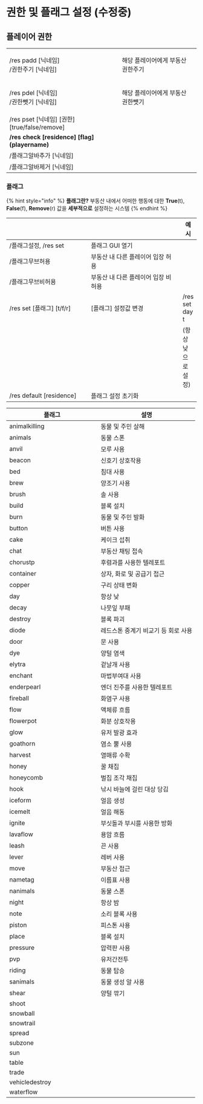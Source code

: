 # 권한 및 플래그 설정 (수정중)

## 플레이어 권한

|                                                   |                    |   |
| ------------------------------------------------- | ------------------ | - |
| <p>/res padd [닉네임]<br>/권한주기 [닉네임]</p>             | 해당 플레이어에게 부동산 권한주기 |   |
| <p>/res pdel [닉네임]<br>/권한뺏기 [닉네임]</p>             | 해당 플레이어에게 부동산 권한뻇기 |   |
| /res pset \[닉네임] \[권한] \[true/false/remove]       |                    |   |
| **/res check \[residence] \[flag] (playername)**  |                    |   |
| /플래그알바추가 \[닉네임]                                   |                    |   |
| /플래그알바제거 \[닉네임]                                   |                    |   |

### 플래그

{% hint style="info" %}
**플래그란?** 부동산 내에서 어떠한 행동에 대한 **True**(t), **False**(f), **Remove**(r) 값을 **세부적으로** 설정하는 시스템
{% endhint %}

<table data-header-hidden><thead><tr><th width="243.33333333333331"></th><th width="303"></th><th>예시</th></tr></thead><tbody><tr><td>/플래그설정, /res set</td><td>플래그 GUI 열기</td><td></td></tr><tr><td>/플래그무브허용</td><td>부동산 내 다른 플레이어 입장 허용</td><td>​</td></tr><tr><td>/플래그무브비허용</td><td>부동산 내 다른 플레이어 입장 비허용</td><td>​</td></tr><tr><td>/res set [플래그] [t/f/r]</td><td>[플래그] 설정값 변경</td><td>/res set day t</td></tr><tr><td></td><td>​</td><td>​(항상 낮으로 설정)</td></tr><tr><td>/res default [residence]</td><td>플래그 설정 초기화</td><td></td></tr></tbody></table>

<table><thead><tr><th width="226">플래그</th><th>설명</th></tr></thead><tbody><tr><td>animalkilling</td><td>동물 및 주민 살해</td></tr><tr><td>animals</td><td>동물 스폰</td></tr><tr><td>anvil</td><td>모루 사용</td></tr><tr><td>beacon</td><td>신호기 상호작용</td></tr><tr><td>bed</td><td>침대 사용</td></tr><tr><td>brew</td><td>양조기 사용</td></tr><tr><td>brush</td><td>솔 사용</td></tr><tr><td>build</td><td>블록 설치</td></tr><tr><td>burn</td><td>동물 및 주민 발화</td></tr><tr><td>button</td><td>버튼 사용</td></tr><tr><td>cake</td><td>케이크 섭취</td></tr><tr><td>chat</td><td>부동산 채팅 접속</td></tr><tr><td>chorustp</td><td>후렴과를 사용한 텔레포트</td></tr><tr><td>container</td><td>상자, 화로 및 공급기 접근</td></tr><tr><td>copper</td><td>구리 상태 변화</td></tr><tr><td>day</td><td>항상 낮</td></tr><tr><td>decay</td><td>나뭇잎 부패</td></tr><tr><td>destroy</td><td>블록 파괴</td></tr><tr><td>diode</td><td>레드스톤 중계기 비교기 등 회로 사용</td></tr><tr><td>door</td><td>문 사용</td></tr><tr><td>dye</td><td>양털 염색</td></tr><tr><td>elytra</td><td>겉날개 사용</td></tr><tr><td>enchant</td><td>마법부여대 사용</td></tr><tr><td>enderpearl</td><td>엔더 진주를 사용한 텔레포트</td></tr><tr><td>fireball</td><td>화염구 사용</td></tr><tr><td>flow</td><td>액체류 흐름</td></tr><tr><td>flowerpot</td><td>화분 상호작용</td></tr><tr><td>glow</td><td>유저 발광 효과</td></tr><tr><td>goathorn</td><td>염소 뿔 사용</td></tr><tr><td>harvest</td><td>열매류 수확</td></tr><tr><td>honey</td><td>꿀 채집</td></tr><tr><td>honeycomb</td><td>벌집 조각 채집</td></tr><tr><td>hook</td><td>낚시 바늘에 걸린 대상 당김</td></tr><tr><td>iceform</td><td>얼음 생성</td></tr><tr><td>icemelt</td><td>얼음 해동</td></tr><tr><td>ignite</td><td>부싯돌과 부시를 사용한 방화</td></tr><tr><td>lavaflow</td><td>용암 흐름</td></tr><tr><td>leash</td><td>끈 사용</td></tr><tr><td>lever</td><td>레버 사용</td></tr><tr><td>move</td><td>부동산 접근</td></tr><tr><td>nametag</td><td>이름표 사용</td></tr><tr><td>nanimals</td><td>동물 스폰</td></tr><tr><td>night</td><td>항상 밤</td></tr><tr><td>note</td><td>소리 블록 사용</td></tr><tr><td>piston</td><td>피스톤 사용</td></tr><tr><td>place</td><td>블록 설치</td></tr><tr><td>pressure</td><td>압력판 사용</td></tr><tr><td>pvp</td><td>유저간전투</td></tr><tr><td>riding</td><td>동물 탑승</td></tr><tr><td>sanimals</td><td>동물 생성 알 사용</td></tr><tr><td>shear</td><td>양털 깎기</td></tr><tr><td>shoot</td><td></td></tr><tr><td>snowball</td><td></td></tr><tr><td>snowtrail</td><td></td></tr><tr><td>spread</td><td></td></tr><tr><td>subzone</td><td></td></tr><tr><td>sun</td><td></td></tr><tr><td>table</td><td></td></tr><tr><td>trade</td><td></td></tr><tr><td>vehicledestroy</td><td></td></tr><tr><td>waterflow</td><td></td></tr></tbody></table>
